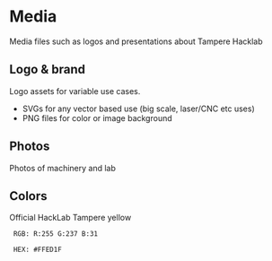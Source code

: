 # Media
Media files such as logos and presentations about Tampere Hacklab


## Logo & brand
Logo assets for variable use cases.
- SVGs for any vector based use (big scale, laser/CNC etc uses)
- PNG files for color or image background


## Photos
Photos of machinery and lab


## Colors
 Official HackLab Tampere yellow
 
	 RGB: R:255 G:237 B:31
	 
	 HEX: #FFED1F